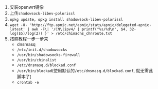 1. 安装openwrt镜像
2. 上传`shadowsock-libev-polorissl`
3. `opkg update`，`opkg install shadowsock-libev-polorissl`
4. `wget -O- 'http://ftp.apnic.net/apnic/stats/apnic/delegated-apnic-latest' | awk -F\| '/CN\|ipv4/ { printf("%s/%d\n", $4, 32-log($5)/log(2)) }' > /etc/chinadns_chnroute.txt` 
5. 按照教程一步一步来
    - dnsmasq
    - `/etc/init.d/shadowsocks`
    - `/usr/bin/shadowsocks-firewall`
    - `/usr/bin/chinalist`
    - `/etc/dnsmasq.d/blockad.conf`
    - `/usr/bin/blockad`(使用默认的`/etc/dnsmasq.d/blockad.conf`, 就无需此脚本了)
    - `crontab -e`

